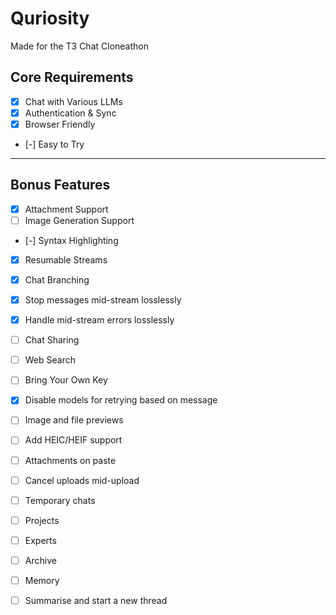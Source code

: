# Quriosity

Made for the T3 Chat Cloneathon

## Core Requirements

- [x] Chat with Various LLMs
- [x] Authentication & Sync
- [x] Browser Friendly
- [-] Easy to Try

---

## Bonus Features

- [x] Attachment Support
- [ ] Image Generation Support
- [-] Syntax Highlighting
- [x] Resumable Streams
- [x] Chat Branching
- [x] Stop messages mid-stream losslessly
- [x] Handle mid-stream errors losslessly
- [ ] Chat Sharing
- [ ] Web Search
- [ ] Bring Your Own Key
- [x] Disable models for retrying based on message
- [ ] Image and file previews
- [ ] Add HEIC/HEIF support
- [ ] Attachments on paste
- [ ] Cancel uploads mid-upload

- [ ] Temporary chats
- [ ] Projects
- [ ] Experts
- [ ] Archive
- [ ] Memory
- [ ] Summarise and start a new thread
